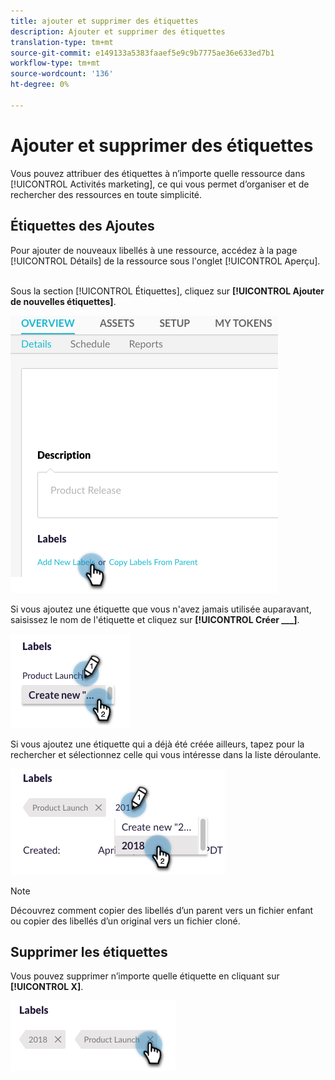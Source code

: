 ```yaml
---
title: ajouter et supprimer des étiquettes
description: Ajouter et supprimer des étiquettes
translation-type: tm+mt
source-git-commit: e149133a5383faaef5e9c9b7775ae36e633ed7b1
workflow-type: tm+mt
source-wordcount: '136'
ht-degree: 0%

---
```



# Ajouter et supprimer des étiquettes

Vous pouvez attribuer des étiquettes à n’importe quelle ressource dans [!UICONTROL Activités marketing], ce qui vous permet d’organiser et de rechercher des ressources en toute simplicité.

## Étiquettes des Ajoutes

Pour ajouter de nouveaux libellés à une ressource, accédez à la page [!UICONTROL Détails] de la ressource sous l&#39;onglet [!UICONTROL Aperçu].
<br> 

Sous la section [!UICONTROL Étiquettes], cliquez sur **[!UICONTROL Ajouter de nouvelles étiquettes]**.

![Image un](/help/sky/assets/labels/add-and-remove-labels/add-and-remove-labels-1.jpg)

Si vous ajoutez une étiquette que vous n&#39;avez jamais utilisée auparavant, saisissez le nom de l&#39;étiquette et cliquez sur **[!UICONTROL Créer ___]**.

![Image 2](/help/sky/assets/labels/add-and-remove-labels/add-and-remove-labels-2.jpg)

Si vous ajoutez une étiquette qui a déjà été créée ailleurs, tapez pour la rechercher et sélectionnez celle qui vous intéresse dans la liste déroulante.

![Image trois](/help/sky/assets/labels/add-and-remove-labels/add-and-remove-labels-3.jpg)

>[!NOTE]
>
>Découvrez comment copier des libellés d’un parent vers un fichier enfant ou copier des libellés d’un original vers un fichier cloné.

## Supprimer les étiquettes

Vous pouvez supprimer n’importe quelle étiquette en cliquant sur **[!UICONTROL X]**.

![Image 4](/help/sky/assets/labels/add-and-remove-labels/add-and-remove-labels-4.jpg)